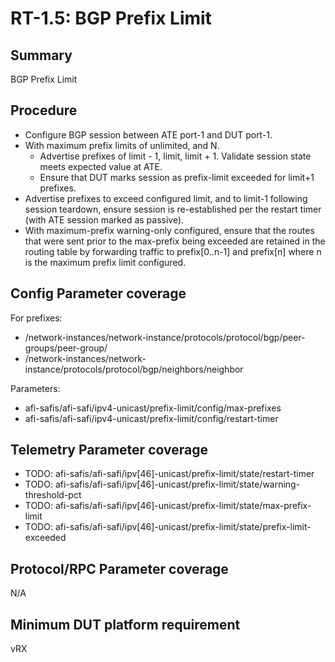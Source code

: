 # RT-1.5: BGP Prefix Limit

## Summary

BGP Prefix Limit

## Procedure

*   Configure BGP session between ATE port-1 and DUT port-1.
*   With maximum prefix limits of unlimited, and N.
    *   Advertise prefixes of limit - 1, limit, limit + 1. Validate session
        state meets expected value at ATE.
    *   Ensure that DUT marks session as prefix-limit exceeded for limit+1
        prefixes.
*   Advertise prefixes to exceed configured limit, and to limit-1 following
    session teardown, ensure session is re-established per the restart timer
    (with ATE session marked as passive).
*   With maximum-prefix warning-only configured, ensure that the routes that
    were sent prior to the max-prefix being exceeded are retained in the routing
    table by forwarding traffic to prefix[0..n-1] and prefix[n] where n is the
    maximum prefix limit configured.

## Config Parameter coverage

For prefixes:

*   /network-instances/network-instance/protocols/protocol/bgp/peer-groups/peer-group/
*   /network-instances/network-instance/protocols/protocol/bgp/neighbors/neighbor

Parameters:

*   afi-safis/afi-safi/ipv4-unicast/prefix-limit/config/max-prefixes
*   afi-safis/afi-safi/ipv4-unicast/prefix-limit/config/restart-timer

## Telemetry Parameter coverage

*   TODO: afi-safis/afi-safi/ipv[46]-unicast/prefix-limit/state/restart-timer
*   TODO: afi-safis/afi-safi/ipv[46]-unicast/prefix-limit/state/warning-threshold-pct
*   TODO: afi-safis/afi-safi/ipv[46]-unicast/prefix-limit/state/max-prefix-limit
*   TODO: afi-safis/afi-safi/ipv[46]-unicast/prefix-limit/state/prefix-limit-exceeded

## Protocol/RPC Parameter coverage

N/A

## Minimum DUT platform requirement

vRX

